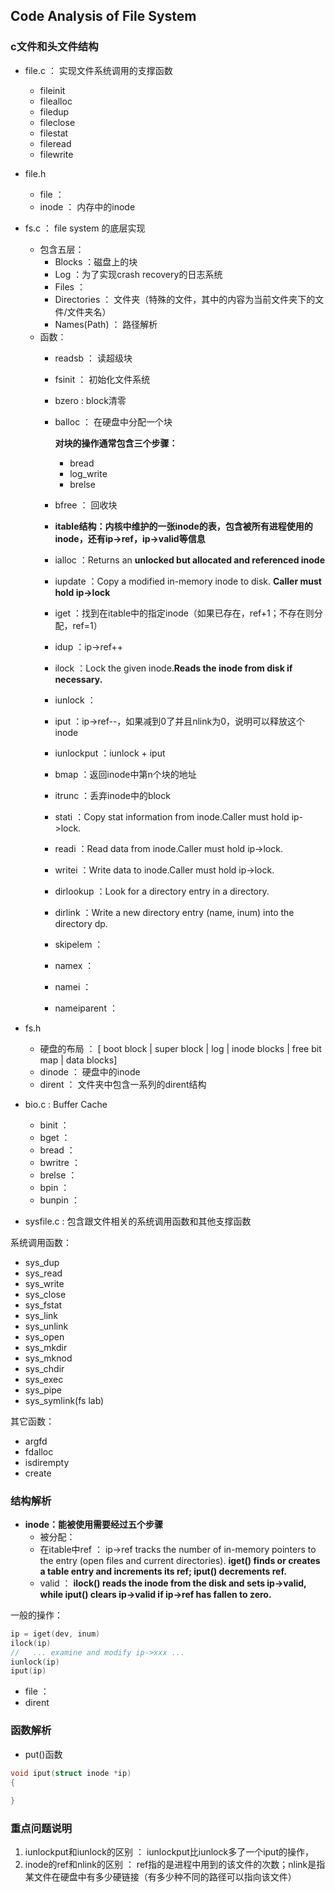 ## Code Analysis of File System

### c文件和头文件结构
* file.c
：    实现文件系统调用的支撑函数
    * fileinit
    * filealloc
    * filedup
    * fileclose
    * filestat
    * fileread
    * filewrite
* file.h
  * file ： 
  * inode ： 内存中的inode
* fs.c ： file system 的底层实现
    * 包含五层：
        * Blocks ：磁盘上的块
        * Log ：为了实现crash recovery的日志系统
        * Files ： 
        * Directories ： 文件夹（特殊的文件，其中的内容为当前文件夹下的文件/文件夹名）
        * Names(Path) ： 路径解析
    * 函数：
        * readsb ： 读超级块
        * fsinit ： 初始化文件系统
        * bzero : block清零
        * balloc ： 在硬盘中分配一个块

          <strong>对块的操作通常包含三个步骤：</strong>
            * bread
            * log_write
            * brelse
        * bfree ： 回收块
        * <strong>itable结构：内核中维护的一张inode的表，包含被所有进程使用的inode，还有ip->ref，ip->valid等信息</strong>
        * ialloc ：Returns an <strong>unlocked but allocated and referenced inode</strong>
        * iupdate ：Copy a modified in-memory inode to disk. <strong>Caller must hold ip->lock</strong>
        * iget ：找到在itable中的指定inode（如果已存在，ref+1；不存在则分配，ref=1）
        * idup ：ip->ref++
        * ilock ：Lock the given inode.<strong>Reads the inode from disk if necessary.</strong>
        * iunlock ：
        * iput ：ip->ref--，如果减到0了并且nlink为0，说明可以释放这个inode
        * iunlockput ：iunlock + iput
        * bmap ：返回inode中第n个块的地址
        * itrunc ：丢弃inode中的block
        * stati ：Copy stat information from inode.Caller must hold ip->lock.
        * readi ：Read data from inode.Caller must hold ip->lock.
        * writei ：Write data to inode.Caller must hold ip->lock.
        * dirlookup ：Look for a directory entry in a directory.
        * dirlink ：Write a new directory entry (name, inum) into the directory dp.
        * skipelem ：
        * namex ：
        * namei ：
        * nameiparent ： 

* fs.h
    * 硬盘的布局
：    [ boot block | super block | log | inode blocks | free bit map | data blocks]
    * dinode ： 硬盘中的inode
    * dirent ： 文件夹中包含一系列的dirent结构
* bio.c : Buffer Cache
    * binit ：
    * bget ：
    * bread ：
    * bwritre ：
    * brelse ：
    * bpin ：
    * bunpin ： 
* sysfile.c
:    包含跟文件相关的系统调用函数和其他支撑函数
  
系统调用函数：
  * sys_dup
  * sys_read
  * sys_write
  * sys_close
  * sys_fstat
  * sys_link
  * sys_unlink
  * sys_open
  * sys_mkdir
  * sys_mknod
  * sys_chdir
  * sys_exec
  * sys_pipe
  * sys_symlink(fs lab)

其它函数：
  * argfd
  * fdalloc
  * isdirempty
  * create
  

### 结构解析
* <strong>inode：能被使用需要经过五个步骤</strong>
    * 被分配：
    * 在itable中ref ： ip->ref tracks the number of in-memory pointers to the entry (open files and current directories). <strong>iget() finds or creates a table entry and increments its ref; iput() decrements ref.</strong>
    * valid ： <strong>ilock() reads the inode from the disk and sets ip->valid, while iput() clears ip->valid if ip->ref has fallen to zero.</strong>
 
一般的操作：
```c
ip = iget(dev, inum)
ilock(ip)
//   ... examine and modify ip->xxx ...
iunlock(ip)
iput(ip)
```
* file ：
* dirent

### 函数解析
* put()函数
```c
void iput(struct inode *ip)
{
  
}
```

### 重点问题说明

1. iunlockput和iunlock的区别
：    iunlockput比iunlock多了一个iput的操作，
3. inode的ref和nlink的区别
： ref指的是进程中用到的该文件的次数；nlink是指某文件在硬盘中有多少硬链接（有多少种不同的路径可以指向该文件）

